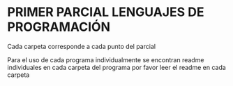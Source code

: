 # PRIMER PARCIAL LENGUAJES DE PROGRAMACIÓN
Cada carpeta corresponde a cada punto del parcial

Para el uso de cada programa individualmente se encontran readme individuales en cada carpeta del programa
por favor leer el readme en cada carpeta
